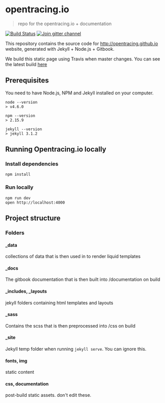 opentracing.io
====

> repo for the opentracing.io + documentation

[![Build Status](https://api.travis-ci.org/opentracing/opentracing.github.io.svg?branch=master)](https://travis-ci.org/opentracing/opentracing.github.io)
[![Join gitter channel](https://badges.gitter.im/opentracing/opentracing.github.io.svg)](https://gitter.im/opentracing/public)

This repository contains the source code for http://opentracing.github.io website, generated with Jekyll + Node.js + Gitbook.

We build this  static page using Travis when master changes. You can see the latest build [here](https://api.travis-ci.org/opentracing/opentracing.github.io)

## Prerequisites

You need to have Node.js, NPM and Jekyll installed on your computer.

```
node --version
> v4.6.0

npm --version
> 2.15.9

jekyll --version
> jekyll 3.1.2
```

## Running Opentracing.io locally

### Install dependencies
```
npm install
```

### Run locally
```
npm run dev
open http://localhost:4000
```

## Project structure

### Folders

#### _data
collections of data that is then used in to render liquid templates

#### _docs
The gitbook documentation that is then built into /documentation on build

#### _includes, _layouts
jekyll folders containing html templates and layouts

#### _sass
Contains the scss that is then preprocessed into /css on build

#### _site
Jekyll temp folder when running `jekyll serve`. You can ignore this.

#### fonts, img
static content

#### css, documentation
post-build static assets. don't edit these.

